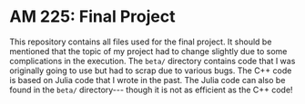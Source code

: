 # AM 225: Final Project

This repository contains all files used for the final project. It should be
mentioned that the topic of my project had to change slightly due to some
complications in the execution. The `beta/` directory contains code that I was
originally going to use but had to scrap due to various bugs. The C++ code
is based on Julia code that I wrote in the past. The Julia code can also be
found in the `beta/` directory--- though it is not as efficient as the C++ code!
